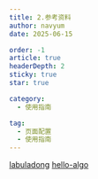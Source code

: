 ```yaml
---
title: 2.参考资料
author: navyum
date: 2025-06-15

order: -1
article: true
headerDepth: 2
sticky: true
star: true

category:
  - 使用指南

tag:
  - 页面配置
  - 使用指南
---
```


[labuladong](https://github.com/labuladong/fucking-algorithm)
[hello-algo](https://www.hello-algo.com/chapter_data_structure/summary/#2-q-a)